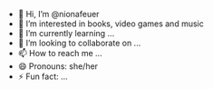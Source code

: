 - 👋 Hi, I’m @nionafeuer
- 👀 I’m interested in books, video games and music
- 🌱 I’m currently learning ...
- 💞️ I’m looking to collaborate on ...
- 📫 How to reach me ...
- 😄 Pronouns: she/her
- ⚡ Fun fact: ...

<!---
nionafeuer/nionafeuer is a ✨ special ✨ repository because its `README.md` (this file) appears on your GitHub profile.
You can click the Preview link to take a look at your changes.
--->
